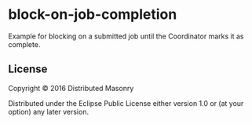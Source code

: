 # block-on-job-completion

Example for blocking on a submitted job until the Coordinator marks it as complete.

## License

Copyright © 2016 Distributed Masonry

Distributed under the Eclipse Public License either version 1.0 or (at
your option) any later version.
